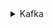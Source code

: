 <details>
  <summary>Kafka</summary>
  
  ### Kafkajs
	kafkajs -> using this we can create client for both producer and consumer, send / Receive messages - usefule for black box style testing (including integration/e2e)

	Pros:
	-----
	Can be combined with Jest / Mocha
	Can be used for Unit and Integration Testing

	Things to be explored
	----------------------
  ### Example
  ```js
const { Kafka } = require('kafkajs');
const { createProducer } = require('./producer'); // Your producer module
const { createConsumer } = require('./consumer'); // Your consumer module

describe('Kafka Streaming Application', () => {
  let kafka;
  let producer;
  let consumer;

  beforeAll(async () => {
    kafka = new Kafka({ clientId: 'test-client', brokers: ['localhost:9092'] });
    producer = createProducer(kafka);
    consumer = createConsumer(kafka, 'test-group');
  });

  afterAll(async () => {
    await producer.disconnect();
    await consumer.disconnect();
  });

  it('produces messages to the correct topic', async () => {
    await producer.send('test-topic', { key: 'key1', value: 'value1' });
    // Verify that the message was sent to the correct topic (using mocking or a test consumer)
  });

  it('consumes messages from the correct topic', async () => {
    await producer.send('test-topic', { key: 'key2', value: 'value2' });
    const messages = await consumer.consume('test-topic');
    // Verify that the received messages are correct
  });
});
  ```

  source: https://www.google.com/search?q=kafka+streaming+testing+using+javascript&oq=kafka+streaming+testing+using+javascript&gs_lcrp=EgZjaHJvbWUqBggAEEUYOzIGCAAQRRg7MgoIARAAGIAEGKIEMgoIAhAAGIAEGKIEMgoIAxAAGKIEGIkFMgoIBBAAGIAEGKIE0gEIMTk5MmowajeoAgCwAgA&sourceid=chrome&ie=UTF-8
</details>